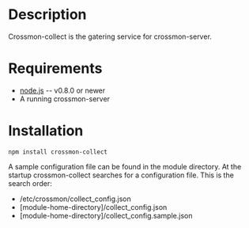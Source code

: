 Description
===========

Crossmon-collect is the gatering service for crossmon-server. 

Requirements
============

* [node.js](http://nodejs.org/) -- v0.8.0 or newer
* A running crossmon-server

Installation
============

    npm install crossmon-collect

A sample configuration file can be found in the module directory. 
At the startup crossmon-collect searches for a configuration file. This is the search order:

* /etc/crossmon/collect_config.json
* [module-home-directory]/collect_config.json
* [module-home-directory]/collect_config.sample.json
